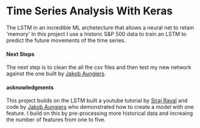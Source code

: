 # Time Series Analysis With Keras

The LSTM in an incredible ML archetecture that allows a neural net to retain 'memory' In this project I use a historic S&P 500 data to train an LSTM to predict the future movements of the time series. 


#### Next Steps
The next step is to clean the all the csv files and then test my new network against the one built by [Jakob Aungiers](https://github.com/jaungiers). 

#### acknowledgments
This project builds on the LSTM built a youtube tutorial by [Siraj Raval](https://github.com/llSourcell) and code by [Jakob Aungiers](https://github.com/jaungiers) who demonstrated how to create a model with one feature. I build on this by pre-processing more historical data and increaing the number of features from one to five.



